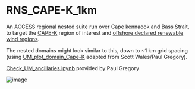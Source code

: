 # RNS_CAPE-K_1km
An ACCESS regional nested suite run over Cape kennaook and Bass Strait, to target the [CAPE-K](https://www.arm.gov/research/campaigns/amf2024cape-k) region of interest and [offshore declared renewable wind regions](https://www.dcceew.gov.au/energy/renewable/offshore-wind/areas).

The nested domains might look similar to this, down to ~1 km grid spacing (using [UM_plot_domain_Cape-K](UM_plot_domain_Cape-K.ipynb) adapted from Scott Wales/Paul Gregory).

[Check_UM_ancillaries.ipynb](Check_UM_ancillaries.ipynb) provided by Paul Gregory

![image](https://github.com/user-attachments/assets/a87d7e24-5d8b-4b1d-bfc8-654aab0ced8c)


